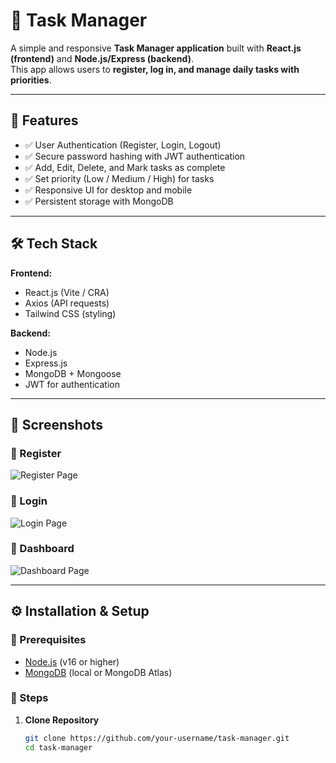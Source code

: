 # 📌 Task Manager

A simple and responsive **Task Manager application** built with **React.js (frontend)** and **Node.js/Express (backend)**.  
This app allows users to **register, log in, and manage daily tasks with priorities**.

---

## 🚀 Features
- ✅ User Authentication (Register, Login, Logout)  
- ✅ Secure password hashing with JWT authentication  
- ✅ Add, Edit, Delete, and Mark tasks as complete  
- ✅ Set priority (Low / Medium / High) for tasks  
- ✅ Responsive UI for desktop and mobile  
- ✅ Persistent storage with MongoDB  

---

## 🛠️ Tech Stack
**Frontend:**  
- React.js (Vite / CRA)  
- Axios (API requests)  
- Tailwind CSS (styling)  

**Backend:**  
- Node.js  
- Express.js  
- MongoDB + Mongoose  
- JWT for authentication  

---

## 📸 Screenshots

### 🔹 Register
![Register Page](screenshots/register.png)

### 🔹 Login
![Login Page](screenshots/login.png)

### 🔹 Dashboard
![Dashboard Page](screenshots/dashboard.png)

---

## ⚙️ Installation & Setup

### 🔑 Prerequisites
- [Node.js](https://nodejs.org/) (v16 or higher)  
- [MongoDB](https://www.mongodb.com/) (local or MongoDB Atlas)  

### 🔧 Steps
1. **Clone Repository**
   ```bash
   git clone https://github.com/your-username/task-manager.git
   cd task-manager
